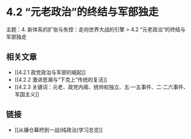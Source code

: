 # 4.2 “元老政治”的终结与军部独走

主题：4. 新体系的扩张与失控：走向世界大战的引擎 > 4.2 “元老政治”的终结与军部独走

## 相关文章

- [[4.2.1 政党政治与军部的崛起]]
- [[4.2.2 激进思潮与“下克上”传统的复活]]
- [[4.2.3 关键词：元老、政党内阁、统帅权独立、五·一五事件、二·二六事件、军国主义]]

## 链接

- [[从镰仓幕府到一战(纯政治)学习总览]]
